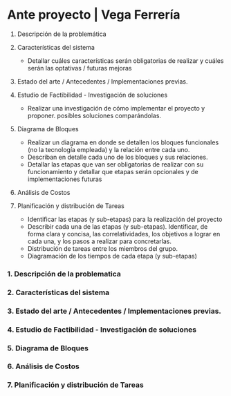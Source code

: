 # Ante proyecto | Vega Ferrería

1. Descripción de la problemática
   
2. Características del sistema
   - Detallar cuáles características serán obligatorias de realizar y cuáles serán las optativas / futuras mejoras
3. Estado del arte / Antecedentes / Implementaciones previas.

4. Estudio de Factibilidad - Investigación de soluciones 
   - Realizar una investigación de cómo implementar el proyecto y proponer. posibles soluciones comparándolas.

5. Diagrama de Bloques 
   
   - Realizar un diagrama en donde se detallen los bloques funcionales (no la tecnología empleada) y la relación entre cada uno.
   - Describan en detalle cada uno de los bloques y sus relaciones.
   - Detallar las etapas que van ser obligatorias de realizar con su funcionamiento y detallar que etapas serán opcionales y de implementaciones futuras

6. Análisis de Costos

7. Planificación y distribución de Tareas
   - Identificar las etapas (y sub-etapas) para la realización del proyecto
   - Describir cada una de las etapas (y sub-etapas). Identificar, de forma clara y concisa, las correlatividades, los objetivos a lograr en cada una, y los pasos a realizar para concretarlas.
   - Distribución de tareas entre los miembros del grupo.
   - Diagramación de los tiempos de cada etapa (y sub-etapas)


### 1. Descripción de la problematica
### 2. Características del sistema
### 3. Estado del arte / Antecedentes / Implementaciones previas.
### 4. Estudio de Factibilidad - Investigación de soluciones 
### 5. Diagrama de Bloques 
### 6. Análisis de Costos
### 7. Planificación y distribución de Tareas
